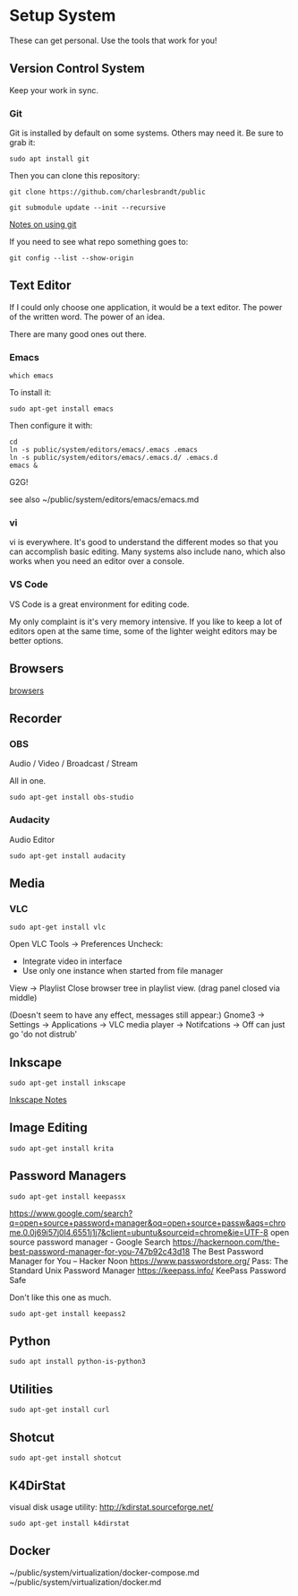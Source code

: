 # Setup System

These can get personal. Use the tools that work for you!


## Version Control System

Keep your work in sync. 

### Git

Git is installed by default on some systems. Others may need it. Be sure to grab it:

    sudo apt install git

Then you can clone this repository:

    git clone https://github.com/charlesbrandt/public
    
    git submodule update --init --recursive

[Notes on using git](~/public/code/version_control/git.md)

If you need to see what repo something goes to:

    git config --list --show-origin


## Text Editor

If I could only choose one application, it would be a text editor. The power of the written word. The power of an idea. 

There are many good ones out there. 

### Emacs

    which emacs
    
To install it:

    sudo apt-get install emacs

Then configure it with:

```
cd
ln -s public/system/editors/emacs/.emacs .emacs
ln -s public/system/editors/emacs/.emacs.d/ .emacs.d
emacs &
```

G2G!

see also 
~/public/system/editors/emacs/emacs.md

### vi

vi is everywhere. It's good to understand the different modes so that you can accomplish basic editing. Many systems also include nano, which also works when you need an editor over a console. 

### VS Code

VS Code is a great environment for editing code. 

My only complaint is it's very memory intensive. If you like to keep a lot of editors open at the same time, some of the lighter weight editors may be better options.


## Browsers

[browsers](browsers.md)


## Recorder

### OBS

Audio / Video / Broadcast / Stream

All in one. 

    sudo apt-get install obs-studio

### Audacity

Audio Editor

    sudo apt-get install audacity


## Media

### VLC 

    sudo apt-get install vlc

Open VLC
Tools -> Preferences
Uncheck:
   - Integrate video in interface
   - Use only one instance when started from file manager

View -> Playlist
Close browser tree in playlist view. (drag panel closed via middle)

(Doesn't seem to have any effect, messages still appear:)
Gnome3 -> Settings -> Applications -> VLC media player -> Notifcations -> Off
can just go 'do not distrub'


## Inkscape

    sudo apt-get install inkscape

[Inkscape Notes](../../design/inkscape.md)


## Image Editing

    sudo apt-get install krita


## Password Managers

    sudo apt-get install keepassx

https://www.google.com/search?q=open+source+password+manager&oq=open+source+passw&aqs=chrome.0.0j69i57j0l4.6551j1j7&client=ubuntu&sourceid=chrome&ie=UTF-8
open source password manager - Google Search
https://hackernoon.com/the-best-password-manager-for-you-747b92c43d18
The Best Password Manager for You – Hacker Noon
https://www.passwordstore.org/
Pass: The Standard Unix Password Manager
https://keepass.info/
KeePass Password Safe

Don't like this one as much. 

    sudo apt-get install keepass2


## Python

    sudo apt install python-is-python3

## Utilities

    sudo apt-get install curl

## Shotcut

    sudo apt-get install shotcut


## K4DirStat

visual disk usage utility:
http://kdirstat.sourceforge.net/

    sudo apt-get install k4dirstat

## Docker

~/public/system/virtualization/docker-compose.md
~/public/system/virtualization/docker.md



